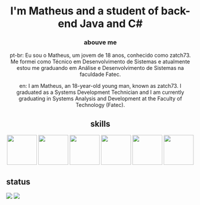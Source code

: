 <div align="center">
  <h1>I'm Matheus and a student of back-end Java and C#</h1>
  <h3> abouve me</h3>
  <p> pt-br: Eu sou o Matheus, um jovem de 18 anos, conhecido como zatch73. Me formei como Técnico em Desenvolvimento de Sistemas e atualmente estou me graduando em         Análise e Desenvolvimento de Sistemas na faculdade Fatec. </p>
  <p> en: I am Matheus, an 18-year-old young man, known as zatch73. I graduated as a Systems Development Technician and I am currently graduating in Systems Analysis and     Development at the Faculty of Technology (Fatec). </p>
</div>

<div align="center">
<h2>skills </h2>
  <img src="https://cdn.jsdelivr.net/gh/devicons/devicon/icons/java/java-original.svg" width="80"/>
  <img src="https://cdn.jsdelivr.net/gh/devicons/devicon/icons/csharp/csharp-original.svg" width="80"/>
  <img src="https://cdn.jsdelivr.net/gh/devicons/devicon/icons/git/git-plain.svg" width="80"/>
  <img src="https://cdn.jsdelivr.net/gh/devicons/devicon/icons/mysql/mysql-original-wordmark.svg" width="80"/> 
  <img src="https://cdn.jsdelivr.net/gh/devicons/devicon/icons/linux/linux-original.svg" width="80"/>
  <img src="https://cdn.jsdelivr.net/gh/devicons/devicon/icons/php/php-original.svg" width="80"/>
</div>

<div style="display:inline-block;">
  <h2> status </h2>
  <img src="https://github-readme-stats.vercel.app/api?username=zatch73&theme=dracula&count_private=true&show_icons=true">
  <img src="https://github-readme-stats.vercel.app/api/top-langs/?username=zatch73&layout=compact&langs_count=7&theme=dracula">
</div>


